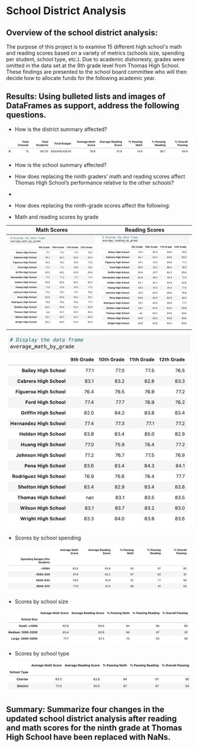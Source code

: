 # School District Analysis

## Overview of the school district analysis:
The purpose of this project is to examine 15 different high school's math and reading scores based on a variety of metrics (schools size, spending per student, school type, etc.). Due to academic dishonesty, grades were omitted in the data set at the 9th grade level from Thomas High School. These findings are presented to the school board committee who will then decide how to allocate funds for the following academic year.

## Results: Using bulleted lists and images of DataFrames as support, address the following questions.
- How is the district summary affected?
<img src="https://github.com/Shelka4444/School_District_Analysis/blob/main/Resources/Images/district%20summary.png" alt="District Summary">

- How is the school summary affected?

- How does replacing the ninth graders’ math and reading scores affect Thomas High School’s performance relative to the other schools?
-
- How does replacing the ninth-grade scores affect the following:
- Math and reading scores by grade


 Math Scores           |  Reading Scores
:-------------------------:|:-------------------------:
![Math Scores](https://github.com/Shelka4444/School_District_Analysis/blob/main/Resources/Images/average%20math%20by%20grade.png)  |  ![Reading Scores](https://github.com/Shelka4444/School_District_Analysis/blob/main/Resources/Images/average%20reading%20by%20grade.png)


<img src="https://github.com/Shelka4444/School_District_Analysis/blob/main/Resources/Images/average%20math%20by%20grade.png" alt="Math Scores" width="500">

<imag src="https://github.com/Shelka4444/School_District_Analysis/blob/main/Resources/Images/average%20reading%20by%20grade.png" alt="Reading Scores" width="500">
  
- Scores by school spending
<img src="https://github.com/Shelka4444/School_District_Analysis/blob/main/Resources/Images/spending%20ranges.png"  alt="Spending Ranges">
  
- Scores by school size
<img src="https://github.com/Shelka4444/School_District_Analysis/blob/main/Resources/Images/school%20size.png"  alt="School Size">
  
- Scores by school type
<img src="https://github.com/Shelka4444/School_District_Analysis/blob/main/Resources/Images/school%20type.png"  alt="School Type">
  
## Summary: Summarize four changes in the updated school district analysis after reading and math scores for the ninth grade at Thomas High School have been replaced with NaNs.
